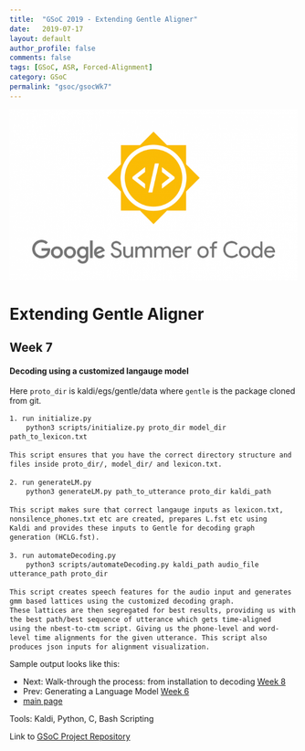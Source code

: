 ```yaml
---
title:  "GSoC 2019 - Extending Gentle Aligner"
date:   2019-07-17
layout: default
author_profile: false
comments: false
tags: [GSoC, ASR, Forced-Alignment]
category: GSoC
permalink: "gsoc/gsocWk7"
---
```


![GSoC](/icons/GSoC.png)

<h1> Extending Gentle Aligner </h1>
<h2> Week 7 </h2>
<h4> Decoding using a customized langauge model </h4>

Here `proto_dir` is kaldi/egs/gentle/data where `gentle` is the package cloned from git.

    1. run initialize.py 
        python3 scripts/initialize.py proto_dir model_dir path_to_lexicon.txt

    This script ensures that you have the correct directory structure and files inside proto_dir/, model_dir/ and lexicon.txt.

    2. run generateLM.py 
        python3 generateLM.py path_to_utterance proto_dir kaldi_path

    This script makes sure that correct langauge inputs as lexicon.txt, nonsilence_phones.txt etc are created, prepares L.fst etc using 
    Kaldi and provides these inputs to Gentle for decoding graph generation (HCLG.fst).

    3. run automateDecoding.py
        python3 scripts/automateDecoding.py kaldi_path audio_file utterance_path proto_dir 

    This script creates speech features for the audio input and generates gmm based lattices using the customized decoding graph.
    These lattices are then segregated for best results, providing us with the best path/best sequence of utterance which gets time-aligned
    using the nbest-to-ctm script. Giving us the phone-level and word-level time alignments for the given utterance. This script also 
    produces json inputs for alignment visualization.

Sample output looks like this:


* Next: Walk-through the process: from installation to decoding [Week 8](https://shreya2111.github.io/gsocWk8)
* Prev: Generating a Language Model [Week 6](https://shreya2111.github.io/gsoc/gsocWk6)
* [main page](https://shreya2111.github.io/gsoc)

Tools:
Kaldi, Python, C, Bash Scripting

Link to [GSoC Project Repository](https://github.com/shreya2111/gentle-labs)
 






